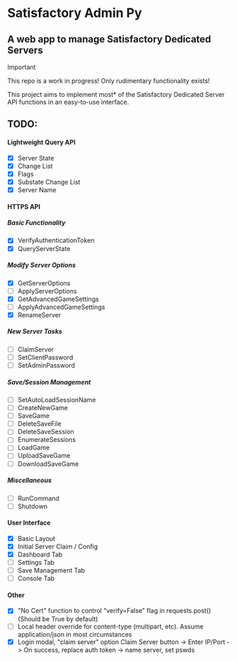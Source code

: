 # Satisfactory Admin Py
## A web app to manage Satisfactory Dedicated Servers
> [!IMPORTANT]
> This repo is a work in progress! Only rudimentary functionality exists!

This project aims to implement most* of the Satisfactory Dedicated Server API functions in an easy-to-use interface.

## TODO:
#### Lightweight Query API
- [x] Server State
- [x] Change List
- [x] Flags
- [x] Substate Change List
- [x] Server Name

#### HTTPS API
##### Basic Functionality
- [x] VerifyAuthenticationToken
- [x] QueryServerState
##### Modify Server Options
- [x] GetServerOptions
- [ ] ApplyServerOptions
- [x] GetAdvancedGameSettings
- [ ] ApplyAdvancedGameSettings
- [x] RenameServer
##### New Server Tasks
- [ ] ClaimServer
- [ ] SetClientPassword
- [ ] SetAdminPassword
##### Save/Session Management
- [ ] SetAutoLoadSessionName
- [ ] CreateNewGame
- [ ] SaveGame
- [ ] DeleteSaveFile
- [ ] DeleteSaveSession
- [ ] EnumerateSessions
- [ ] LoadGame
- [ ] UploadSaveGame
- [ ] DownloadSaveGame
##### Miscellaneous
- [ ] RunCommand
- [ ] Shutdown

#### User Interface
- [x] Basic Layout
- [x] Initial Server Claim / Config
- [x] Dashboard Tab
- [ ] Settings Tab
- [ ] Save Management Tab
- [ ] Console Tab

#### Other
- [x] "No Cert" function to control "verify=False" flag in requests.post() (Should be True by default)
- [ ] Local header override for content-type (multipart, etc). Assume application/json in most circumstances
- [x] Login modal, "claim server" option
    Claim Server button -> Enter IP/Port -> On success, replace auth token -> name server, set pswds
